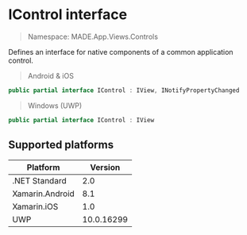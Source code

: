 # IControl interface

> Namespace: MADE.App.Views.Controls

Defines an interface for native components of a common application control.

> Android & iOS
```csharp
public partial interface IControl : IView, INotifyPropertyChanged
```

> Windows (UWP)
```csharp
public partial interface IControl : IView
```

## Supported platforms

| Platform | Version |
| --- | --- |
| .NET Standard | 2.0 |
| Xamarin.Android | 8.1 |
| Xamarin.iOS  | 1.0 |
| UWP | 10.0.16299 | 